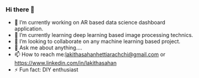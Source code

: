 ### Hi there 👋

- 🔭 I’m currently working on AR based data science dashboard application.
- 🌱 I’m currently learning deep learning based image processing technics.
- 👯 I’m looking to collaborate on any machine learning based project.
- 💬 Ask me about anything....
- 📫 How to reach me:lakithasahanhettiarachchi@gmail.com or https://www.linkedin.com/in/lakithasahan
- ⚡ Fun fact: DIY enthusiast

